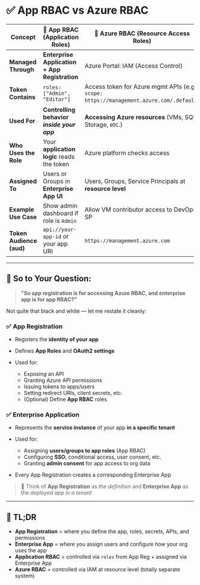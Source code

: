 # ✅ App RBAC vs Azure RBAC

| Concept                  | 🔑 **App RBAC (Application Roles)**           | 🔐 **Azure RBAC (Resource Access Roles)**                                               |
| ------------------------ | --------------------------------------------- | --------------------------------------------------------------------------------------- |
| **Managed Through**      | **Enterprise Application + App Registration** | Azure Portal: IAM (Access Control)                                                      |
| **Token Contains**       | `roles: ["Admin", "Editor"]`                  | Access token for Azure mgmt APIs (e.g., `scope: https://management.azure.com/.default`) |
| **Used For**             | **Controlling behavior _inside your app_**    | **Accessing Azure resources** (VMs, SQL, Storage, etc.)                                 |
| **Who Uses the Role**    | Your **application logic** reads the token    | Azure platform checks access                                                            |
| **Assigned To**          | Users or Groups in **Enterprise App UI**      | Users, Groups, Service Principals at **resource level**                                 |
| **Example Use Case**     | Show admin dashboard if role is `Admin`       | Allow VM contributor access to DevOps SP                                                |
| **Token Audience (aud)** | `api://your-app-id` or your app URI           | `https://management.azure.com`                                                          |

---

## 🔄 So to Your Question:

> **"So app registration is for accessing Azure RBAC, and enterprise app is for app RBAC?"**

Not quite that black and white — let me restate it cleanly:

### ✅ App Registration

- Registers the **identity of your app**
- Defines **App Roles** and **OAuth2 settings**
- Used for:

  - Exposing an API
  - Granting Azure API permissions
  - Issuing tokens to apps/users
  - Setting redirect URIs, client secrets, etc.
  - (Optional) Define **App RBAC** roles

### ✅ Enterprise Application

- Represents the **service instance** of your app **in a specific tenant**
- Used for:

  - Assigning **users/groups to app roles** (App RBAC)
  - Configuring **SSO**, conditional access, user consent, etc.
  - Granting **admin consent** for app access to org data

- Every App Registration creates a corresponding Enterprise App

> 🧠 Think of **App Registration** as the _definition_
> and **Enterprise App** as the _deployed app in a tenant_

---

## 🎯 TL;DR

- **App Registration** = where you define the app, roles, secrets, APIs, and permissions
- **Enterprise App** = where you assign users and configure how your org uses the app
- **Application RBAC** = controlled via `roles` from App Reg + assigned via Enterprise App
- **Azure RBAC** = controlled via IAM at resource level (totally separate system)
